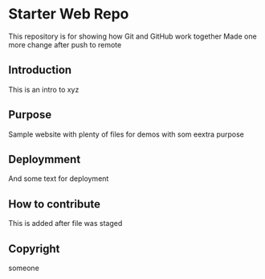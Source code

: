 # Starter Web Repo

This repository is for showing how Git and GitHub work together
Made one more change after push to remote

## Introduction

This is an intro to xyz

## Purpose

Sample website with plenty of files for demos with som eextra purpose

## Deploymment

And some text for deployment

## How to contribute

This is added after file was staged

## Copyright
someone